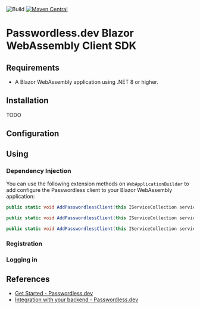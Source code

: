 ![Build](https://github.com/bitwarden/passwordless-android/actions/workflows/android.yml/badge.svg)
[![Maven Central](https://img.shields.io/maven-central/v/com.bitwarden/passwordless-android.svg?label=Maven%20Central)](https://search.maven.org/search?q=g:%22com.bitwarden%22%20AND%20a:%22passwordless-android%22)

# Passwordless.dev Blazor WebAssembly Client SDK

## Requirements

- A Blazor WebAssembly application using .NET 8 or higher.

## Installation

TODO

## Configuration


## Using

### Dependency Injection

You can use the following extension methods on `WebApplicationBuilder` to add configure the Passwordless client to your Blazor WebAssembly application:

```csharp
public static void AddPasswordlessClient(this IServiceCollection services, Action<PasswordlessOptions> configureOptions);

public static void AddPasswordlessClient(this IServiceCollection services, IConfiguration configuration);

public static void AddPasswordlessClient(this IServiceCollection services, string section);
```

### Registration

### Logging in

## References

- [Get Started - Passwordless.dev](https://docs.passwordless.dev/guide/get-started.html)
- [Integration with your backend - Passwordless.dev](https://docs.passwordless.dev/guide/backend)
